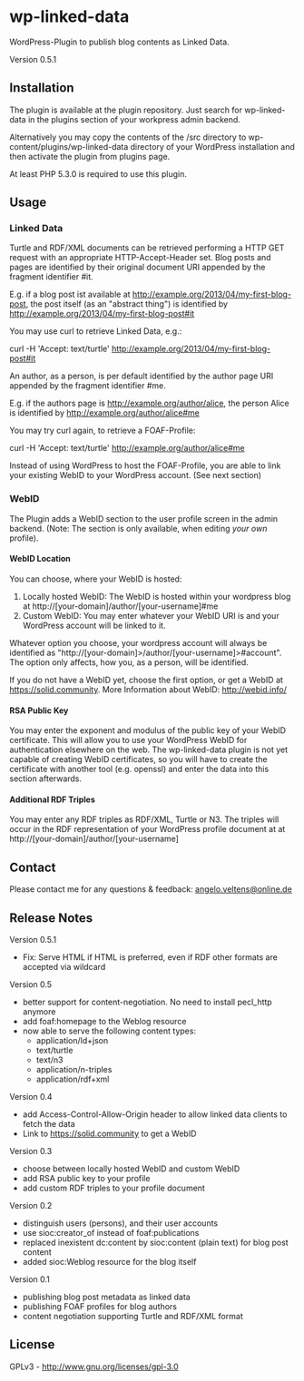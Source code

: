 # wp-linked-data

WordPress-Plugin to publish blog contents as Linked Data.

Version 0.5.1

## Installation

The plugin is available at the plugin repository. Just search for wp-linked-data in the plugins section of your workpress admin backend.

Alternatively you may copy the contents of the /src directory to wp-content/plugins/wp-linked-data directory of your WordPress installation and then activate the plugin from plugins page.

At least PHP 5.3.0 is required to use this plugin.

## Usage

### Linked Data

Turtle and RDF/XML documents can be retrieved performing a HTTP GET request with an appropriate HTTP-Accept-Header set. Blog posts and pages are identified by their original document URI appended by the fragment identifier #it.

E.g. if a blog post ist available at http://example.org/2013/04/my-first-blog-post, the post itself (as an "abstract thing") is identified by http://example.org/2013/04/my-first-blog-post#it

You may use curl to retrieve Linked Data, e.g.:

curl -H 'Accept: text/turtle' http://example.org/2013/04/my-first-blog-post#it

An author, as a person, is per default identified by the author page URI appended by the fragment identifier #me.

E.g. if the authors page is http://example.org/author/alice, the person Alice is identified by http://example.org/author/alice#me

You may try curl again, to retrieve a FOAF-Profile:

curl -H 'Accept: text/turtle' http://example.org/author/alice#me

Instead of using WordPress to host the FOAF-Profile, you are able to link your existing WebID to your WordPress account. (See next section)

### WebID

The Plugin adds a WebID section to the user profile screen in the admin backend. (Note: The section is only available, when editing _your own_ profile).

#### WebID Location

You can choose, where your WebID is hosted:

1. Locally hosted WebID: The WebID is hosted within your wordpress blog at http://[your-domain]/author/[your-username]#me
2. Custom WebID: You may enter whatever your WebID URI is and your WordPress account will be linked to it.

Whatever option you choose, your wordpress account will always be identified as "http://[your-domain]\>/author/[your-username]>#account". The option only affects, how you, as a person, will be identified.

If you do not have a WebID yet, choose the first option, or get a WebID at https://solid.community. More Information about WebID: http://webid.info/


#### RSA Public Key

You may enter the exponent and modulus of the public key of your WebID certificate. This will allow you to use your WordPress WebID for authentication elsewhere on the web. The wp-linked-data plugin is not yet capable of creating WebID certificates, so you will have to create the certificate with another tool (e.g. openssl) and enter the data into this section afterwards.

#### Additional RDF Triples

You may enter any RDF triples as RDF/XML, Turtle or N3. The triples will occur in the RDF representation of your WordPress profile document at at http://[your-domain]/author/[your-username]

## Contact

Please contact me for any questions & feedback: [angelo.veltens@online.de](mailto:angelo.veltens@online.de)

## Release Notes

Version 0.5.1

- Fix: Serve HTML if HTML is preferred, even if RDF other formats are accepted via wildcard

Version 0.5

- better support for content-negotiation. No need to install pecl_http anymore
- add foaf:homepage to the Weblog resource 
- now able to serve the following content types:
  - application/ld+json
  - text/turtle
  - text/n3
  - application/n-triples
  - application/rdf+xml

Version 0.4

- add Access-Control-Allow-Origin header to allow linked data clients to fetch the data
- Link to https://solid.community to get a WebID

Version 0.3

- choose between locally hosted WebID and custom WebID
- add RSA public key to your profile
- add custom RDF triples to your profile document

Version 0.2

- distinguish users (persons), and their user accounts
- use sioc:creator_of instead of foaf:publications
- replaced inexistent dc:content by sioc:content (plain text) for blog post content
- added sioc:Weblog resource for the blog itself

Version 0.1

- publishing blog post metadata as linked data
- publishing FOAF profiles for blog authors
- content negotiation supporting Turtle and RDF/XML format

## License

GPLv3 - http://www.gnu.org/licenses/gpl-3.0
